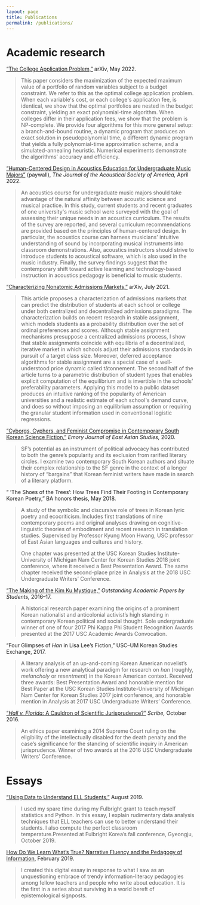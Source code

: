 ```yaml
---
layout: page
title: Publications
permalink: /publications/
---
```


# Academic research

[“The College Application Problem,”](https://arxiv.org/abs/2205.01869) arXiv, May 2022.

> This paper considers the maximization of the expected maximum value of a portfolio of random variables subject to a budget constraint. We refer to this as the optimal college application problem. When each variable's cost, or each college's application fee, is identical, we show that the optimal portfolios are nested in the budget constraint, yielding an exact polynomial-time algorithm. When colleges differ in their application fees, we show that the problem is NP-complete. We provide four algorithms for this more general setup: a branch-and-bound routine, a dynamic program that produces an exact solution in pseudopolynomial time, a different dynamic program that yields a fully polynomial-time approximation scheme, and a simulated-annealing heuristic. Numerical experiments demonstrate the algorithms' accuracy and efficiency.


[“Human-Centered Design in Acoustics Education for Undergraduate Music Majors”](https://asa.scitation.org/doi/abs/10.1121/10.0010043) (paywall), *The Journal of the Acoustical Society of America,* April 2022.

> An acoustics course for undergraduate music majors should take advantage of the natural affinity between acoustic science and musical practice. In this study, current students and recent graduates of one university's music school were surveyed with the goal of assessing their unique needs in an acoustics curriculum. The results of the survey are reported, and several curriculum recommendations are provided based on the principles of human-centered design. In particular, the acoustics course can harness musicians' intuitive understanding of sound by incorporating musical instruments into classroom demonstrations. Also, acoustics instructors should strive to introduce students to acoustical software, which is also used in the music industry. Finally, the survey findings suggest that the contemporary shift toward active learning and technology-based instruction in acoustics pedagogy is beneficial to music students.

[“Characterizing Nonatomic Admissions Markets,”](https://arxiv.org/abs/2107.01340) arXiv, July 2021.

> This article proposes a characterization of admissions markets that can predict the distribution of students at each school or college under both centralized and decentralized admissions paradigms. The characterization builds on recent research in stable assignment, which models students as a probability distribution over the set of ordinal preferences and scores. Although stable assignment mechanisms presuppose a centralized admissions process, I show that stable assignments coincide with equilibria of a decentralized, iterative market in which schools adjust their admissions standards in pursuit of a target class size. Moreover, deferred acceptance algorithms for stable assignment are a special case of a well-understood price dynamic called tâtonnement. The second half of the article turns to a parametric distribution of student types that enables explicit computation of the equilibrium and is invertible in the schools' preferability parameters. Applying this model to a public dataset produces an intuitive ranking of the popularity of American universities and a realistic estimate of each school's demand curve, and does so without imposing an equilibrium assumption or requiring the granular student information used in conventional logistic regressions.

[“Cyborgs, Cyphers, and Feminist Compromise in Contemporary South Korean Science Fiction,”](https://misc.maxkapur.com/cyborgs/index.html) *Emory Journal of East Asian Studies,* 2020.

> SF&rsquo;s potential as an instrument of political advocacy has contributed to both the genre&rsquo;s popularity and its exclusion from rarified literary circles. I examine two contemporary South Korean authors and situate their complex relationship to the SF genre in the context of a longer history of &ldquo;bargains&rdquo; that Korean feminist writers have made in search of a literary platform. 


“&nbsp;‘The Shoes of the Trees’: How Trees Find Their Footing in Contemporary Korean Poetry,” BA honors thesis, May 2018. 

> A study of the symbolic and discursive role of trees in Korean lyric poetry and ecocriticism. Includes first translations of nine contemporary poems and original analyses drawing on cognitive-linguistic theories of embodiment and recent research in translation studies. Supervised by Professor Kyung Moon Hwang, USC professor of East Asian languages and cultures and history.
>
> One chapter was presented at the USC Korean Studies Institute-University of Michigan Nam Center for Korean Studies 2018 joint conference, where it received a Best Presentation Award. The same chapter received the second-place prize in Analysis at the 2018 USC Undergraduate Writers’ Conference.

[“The Making of the Kim Ku Mystique,”](https://www.scribd.com/document/364446649/OAPS-2016-2017) *Outstanding Academic Papers by Students,* 2016&ndash;17.

> A historical research paper examining the origins of a prominent Korean nationalist and anticolonial activist’s high standing in contemporary Korean political and social thought. Sole undergraduate winner of one of four 2017 Phi Kappa Phi Student Recognition Awards presented at the 2017 USC Academic Awards Convocation. 

“Four Glimpses of *Han* in Lisa Lee’s Fiction,” USC–UM Korean Studies Exchange, 2017. 

> A literary analysis of an up-and-coming Korean American novelist’s work offering a new analytical paradigm for research on *han* (roughly, *melancholy* or *resentment*) in the Korean American context. Received three awards: Best Presentation Award and honorable mention for Best Paper at the USC Korean Studies Institute-University of Michigan Nam Center for Korean Studies 2017 joint conference, and honorable mention in Analysis at 2017 USC Undergraduate Writers’ Conference.

[“*Hall v. Florida:* A Cauldron of Scientific Jurisprudence?”](http://scribe.usc.edu/hall-v-florida-a-cauldron-of-scientific-jurisprudence/) *Scribe,* October 2016.

> An ethics paper examining a 2014 Supreme Court ruling on the eligibility of the intellectually disabled for the death penalty and the case’s significance for the standing of scientific inquiry in American jurisprudence. Winner of two awards at the 2016 USC Undergraduate Writers’ Conference.

# Essays

[“Using Data to Understand ELL Students,”](https://misc.maxkapur.com/survey/index.html) August 2019.
> I used my spare time during my Fulbright grant to teach myself statistics and Python. In this essay, I explain rudimentary data analysis techniques that ELL teachers can use to better understand their students. I also compute the perfect classroom temperature.Presented at Fulbright Korea’s fall conference, Gyeongju, October 2019.

[How Do We Learn What’s True? Narrative Fluency and the Pedagogy of Information](https://misc.maxkapur.com/how/index.html), February 2019. 

> I created this digital essay in response to what I saw as an unquestioning embrace of trendy information-literacy pedagogies among fellow teachers and people who write about education. It is the first in a series about surviving in a world bereft of epistemological signposts.
